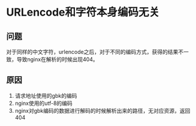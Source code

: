 # URLencode和字符本身编码无关

## 问题

对于同样的中文字符，urlencode之后，对于不同的编码方式，获得的结果不一致，导致nginx在解析的时候出现404。

## 原因

1. 请求地址使用的gbk的编码
2. nginx使用的utf-8的编码
3. nginx对gbk编码的数据进行解码的时候解析出来的路径，无对应资源，返回404



